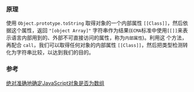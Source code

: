 ### 原理

使用 `Object.prototype.toString` 取得对象的一个内部属性 `[[Class]]`，然后依据这个属性，返回 `"[object Array]"` 字符串作为结果(`ECMA`标准中使用`[[]]`来表示语言内部用到的、外部不可直接访问的属性，称为`内部属性`)。利用这 个方法，再配合 `call`，我们可以取得任何对象的内部属性 `[[Class]]`，然后把类型检测转化为字符串比较，以达到我们的目的。

### 参考

[绝对准确地确定JavaScript对象是否为数组](http://web.mit.edu/jwalden/www/isArray.html)
